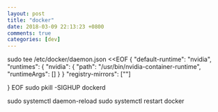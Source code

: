 ```yaml
---
layout: post
title: "docker"
date: 2018-03-09 22:13:23 +0800
comments: true
categories: [dev]
---
```



sudo tee /etc/docker/daemon.json <<EOF
{
    "default-runtime": "nvidia",
    "runtimes": {
        "nvidia": {
            "path": "/usr/bin/nvidia-container-runtime",
            "runtimeArgs": []
        }
    }
    "registry-mirrors": ["<your accelerate address>"]

}
EOF
sudo pkill -SIGHUP dockerd


sudo systemctl daemon-reload
sudo systemctl restart docker
